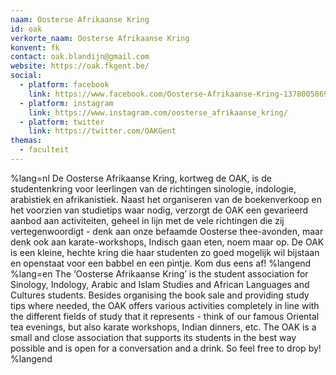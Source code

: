 ```yaml
---
naam: Oosterse Afrikaanse Kring
id: oak
verkorte_naam: Oosterse Afrikaanse Kring
konvent: fk
contact: oak.blandijn@gmail.com
website: https://oak.fkgent.be/
social:
  - platform: facebook
    link: https://www.facebook.com/Oosterse-Afrikaanse-Kring-1378005869118376/
  - platform: instagram
    link: https://www.instagram.com/oosterse_afrikaanse_kring/
  - platform: twitter
    link: https://twitter.com/OAKGent
themas:
  - faculteit
---
```


%lang=nl De Oosterse Afrikaanse Kring, kortweg de OAK, is de studentenkring voor leerlingen van de richtingen sinologie, indologie, arabistiek en afrikanistiek. Naast het organiseren van de boekenverkoop en het voorzien van studietips waar nodig, verzorgt
de OAK een gevarieerd aanbod aan activiteiten, geheel in lijn met de vele richtingen die zij vertegenwoordigt - denk aan onze befaamde Oosterse thee-avonden, maar denk ook aan karate-workshops, Indisch gaan eten, noem maar op.
De OAK is een kleine, hechte kring die haar studenten zo goed mogelijk wil bijstaan en openstaat voor een babbel en een pintje.
Kom dus eens af! %langend %lang=en The ‘Oosterse Afrikaanse Kring’ is the student association for Sinology, Indology, Arabic and Islam Studies and African Languages and Cultures students. Besides organising the book sale and providing study tips where needed, the OAK offers various activities completely in line with the different fields of study that it represents - think of our famous Oriental tea evenings, but also karate workshops, Indian dinners, etc. The OAK is a small and close association that supports its students in the best way possible and is open for a conversation and a drink. So feel free to drop by! %langend
